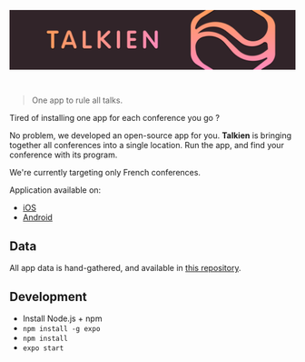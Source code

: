 <p align="center"><img align="center" src="banner.png"/></p><br/>

> One app to rule all talks.

Tired of installing one app for each conference you go ?

No problem, we developed an open-source app for you. **Talkien** is bringing together all conferences into a single location. Run the app, and find your conference with its program.

We're currently targeting only French conferences.

Application available on:
 - [iOS](https://bit.ly/iOSTalkien)
 - [Android](https://bit.ly/AndroidTalkien)

## Data

All app data is hand-gathered, and available in [this repository](https://github.com/kb-dev/talkien-events).

## Development

- Install Node.js + npm
- `npm install -g expo`
- `npm install`
- `expo start`
